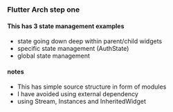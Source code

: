 ### Flutter Arch step one

#### This has 3 state management examples
- state going down deep within parent/child widgets
- specific state management (AuthState)
- global state management

#### notes
- This has simple source structure in form of modules
- I have avoided using external dependency
- using Stream, Instances and InheritedWidget
  